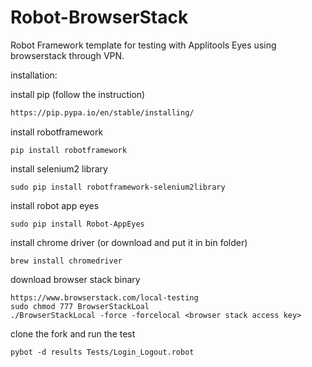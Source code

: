 # Robot-BrowserStack
Robot Framework template for testing with Applitools Eyes using browserstack through VPN.

installation:

install pip (follow the instruction)
```sh
https://pip.pypa.io/en/stable/installing/
```
install robotframework
```
pip install robotframework
```
install selenium2 library
```
sudo pip install robotframework-selenium2library
```
install robot app eyes
```
sudo pip install Robot-AppEyes
```
install chrome driver (or download and put it in bin folder)
```
brew install chromedriver
```
download browser stack binary
```
https://www.browserstack.com/local-testing
sudo chmod 777 BrowserStackLoal
./BrowserStackLocal -force -forcelocal <browser stack access key>
```
clone the fork and run the test
```
pybot -d results Tests/Login_Logout.robot
```




